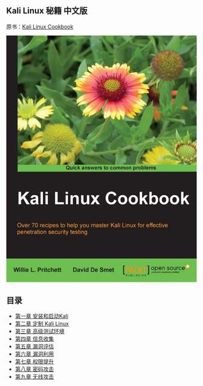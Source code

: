 ## Kali Linux 秘籍 中文版

原书：[Kali Linux Cookbook](https://www.packtpub.com/networking-and-servers/kali-linux-cookbook)

![](cover.jpg)

## 目录

* [第一章 安装和启动Kali](ch1.md)
* [第二章 定制 Kali Linux](ch2.md)
* [第三章 高级测试环境](ch3.md)
* [第四章 信息收集](ch4.md)
* [第五章 漏洞评估](ch5.md)
* [第六章 漏洞利用](ch6.md)
* [第七章 权限提升](ch7.md)
* [第八章 密码攻击](ch8.md)
* [第九章 无线攻击](ch9.md)
